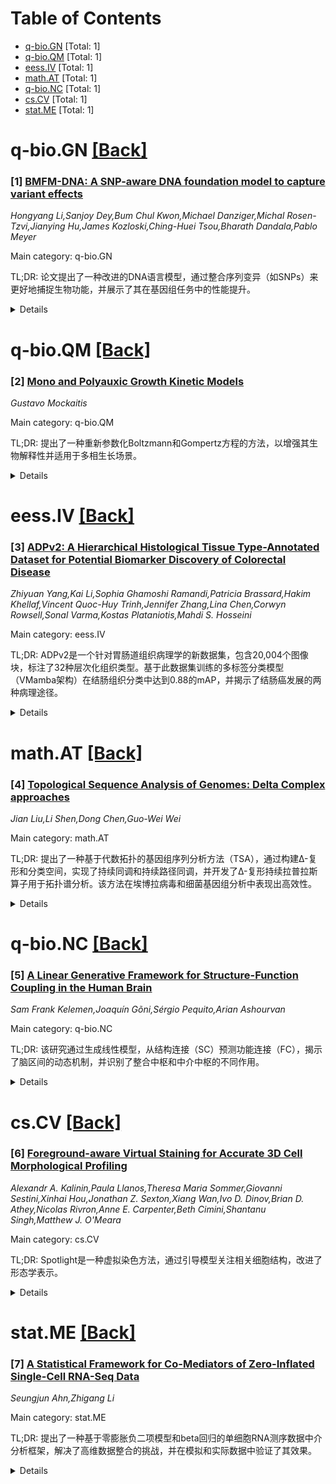<div id=toc></div>

# Table of Contents

- [q-bio.GN](#q-bio.GN) [Total: 1]
- [q-bio.QM](#q-bio.QM) [Total: 1]
- [eess.IV](#eess.IV) [Total: 1]
- [math.AT](#math.AT) [Total: 1]
- [q-bio.NC](#q-bio.NC) [Total: 1]
- [cs.CV](#cs.CV) [Total: 1]
- [stat.ME](#stat.ME) [Total: 1]


<div id='q-bio.GN'></div>

# q-bio.GN [[Back]](#toc)

### [1] [BMFM-DNA: A SNP-aware DNA foundation model to capture variant effects](https://arxiv.org/abs/2507.05265)
*Hongyang Li,Sanjoy Dey,Bum Chul Kwon,Michael Danziger,Michal Rosen-Tzvi,Jianying Hu,James Kozloski,Ching-Huei Tsou,Bharath Dandala,Pablo Meyer*

Main category: q-bio.GN

TL;DR: 论文提出了一种改进的DNA语言模型，通过整合序列变异（如SNPs）来更好地捕捉生物功能，并展示了其在基因组任务中的性能提升。


<details>
  <summary>Details</summary>
Motivation: 现有的DNA语言模型（如DNABERT、GENA-LM）在基因组任务中表现良好，但未能有效编码序列变异对生物功能的影响。

Method: 使用ModernBERT预训练两种生物医学基础模型（BMFM-DNA-REF和BMFM-DNA-SNP），分别基于参考基因组和序列变异的表示方案。

Result: 整合序列变异的模型在所有微调任务中均表现更优，尤其是在启动子检测任务中的SNP插补策略上。

Conclusion: 未来的评估需要更全面的基准测试，作者已开源模型和代码以促进社区贡献。

Abstract: Large language models (LLMs) trained on text demonstrated remarkable results
on natural language processing (NLP) tasks. These models have been adapted to
decipher the language of DNA, where sequences of nucleotides act as "words"
that encode genomic functions. However, the genome differs fundamentally from
natural language, as it lacks clearly defined words or a consistent grammar.
Although DNA language models (DNALMs) such as DNABERT, GENA-LM have achieved
high level of performance on genome-related biological tasks, these models do
not encode biological functions in the presence of sequence variations. To
address this problem, we pre-train foundation models that effectively integrate
sequence variations, in particular Single Nucleotide Polymorphisms (SNPs), as
they underlie important biological functions. Specifically, we use ModernBERT
to pre-train two different Biomedical Foundation Models (BMFM), namely,
BMFM-DNA-REF in which the model is trained with sequences of varying lengths
along with their reverse complements derived from the reference genome and
BMFM-DNA-SNP in which the model is trained with sequences created using a novel
representation scheme that encodes sequence variations. Our findings indicate
that integrating sequence variations into DNALMs helps capture the biological
functions as seen in improvements on all fine-tuning tasks. To explore the
model's practical utility, we experimented with various strategies for SNP
imputation on promoter detection task introduced in DNABERT-2. However, we
acknowledge that the current benchmarks are limited in their ability to fully
evaluate these models. To enable more comprehensive assessment in the future
and encourage community contributions, we release our models through
HuggingFace and the code to reproduce the results at
https://github.com/BiomedSciAI/biomed-multi-omic

</details>


<div id='q-bio.QM'></div>

# q-bio.QM [[Back]](#toc)

### [2] [Mono and Polyauxic Growth Kinetic Models](https://arxiv.org/abs/2507.05960)
*Gustavo Mockaitis*

Main category: q-bio.QM

TL;DR: 提出了一种重新参数化Boltzmann和Gompertz方程的方法，以增强其生物解释性并适用于多相生长场景。


<details>
  <summary>Details</summary>
Motivation: 经典单相生长模型缺乏生物解释性或无法捕捉复杂多相生长模式，限制了其在混合底物或微生物群落系统中的应用。

Method: 通过加权S型函数总和建模多相生长，结合Lorentzian损失函数、全局-局部优化策略（粒子群优化和Nelder-Mead）及ROUT方法排除异常值。

Result: 实现了复杂生长数据中动力学参数的可靠、可重复和可解释提取。

Conclusion: 该方法为生物技术和环境工程中复杂生长模式的建模提供了通用且实用的解决方案。

Abstract: Accurate modeling of microbial growth curves is essential for understanding
and optimizing bioprocesses in biotechnology and environmental engineering.
While classical monoauxic models such as Monod, Boltzmann, and Gompertz are
widely used, they often lack biological interpretability or fail to capture the
complex, multiphasic growth patterns observed in systems with mixed substrates
or microbial communities. This paper presents a methodological framework for
reparametrizing the Boltzmann and Gompertz equations, assigning direct
biological significance to each parameter and enabling their application to
both monoauxic and polyauxic (multi-phase) growth scenarios. Polyauxic growth
is modeled as a weighted sum of sigmoidal functions, with constraints for model
identifiability and biological plausibility. Robust parameter estimation is
achieved using a Lorentzian loss function, combined with a global-local
optimization strategy (Particle Swarm Optimization and Nelder-Mead), and
systematic outlier exclusion using the ROUT method. Model parsimony is enforced
via established information criteria. This workflow enables reliable,
reproducible, and interpretable extraction of kinetic parameters from complex
growth data and is broadly applicable to other fields where sigmoidal patterns
are observed.

</details>


<div id='eess.IV'></div>

# eess.IV [[Back]](#toc)

### [3] [ADPv2: A Hierarchical Histological Tissue Type-Annotated Dataset for Potential Biomarker Discovery of Colorectal Disease](https://arxiv.org/abs/2507.05656)
*Zhiyuan Yang,Kai Li,Sophia Ghamoshi Ramandi,Patricia Brassard,Hakim Khellaf,Vincent Quoc-Huy Trinh,Jennifer Zhang,Lina Chen,Corwyn Rowsell,Sonal Varma,Kostas Plataniotis,Mahdi S. Hosseini*

Main category: eess.IV

TL;DR: ADPv2是一个针对胃肠道组织病理学的新数据集，包含20,004个图像块，标注了32种层次化组织类型。基于此数据集训练的多标签分类模型（VMamba架构）在结肠组织分类中达到0.88的mAP，并揭示了结肠癌发展的两种病理途径。


<details>
  <summary>Details</summary>
Motivation: 解决计算病理学中缺乏细粒度标注的公开数据集问题，尤其是针对特定器官疾病的深入研究。

Method: 构建ADPv2数据集，包含健康结肠活检图像的层次化标注；采用VMamba架构进行两阶段训练的多标签分类模型。

Result: 模型在结肠组织分类中达到0.88的mAP，并揭示了结肠癌发展的两种病理途径。

Conclusion: ADPv2数据集支持器官特异性深入研究，为生物标志物发现提供了潜力。

Abstract: Computational pathology (CoPath) leverages histopathology images to enhance
diagnostic precision and reproducibility in clinical pathology. However,
publicly available datasets for CoPath that are annotated with extensive
histological tissue type (HTT) taxonomies at a granular level remain scarce due
to the significant expertise and high annotation costs required. Existing
datasets, such as the Atlas of Digital Pathology (ADP), address this by
offering diverse HTT annotations generalized to multiple organs, but limit the
capability for in-depth studies on specific organ diseases. Building upon this
foundation, we introduce ADPv2, a novel dataset focused on gastrointestinal
histopathology. Our dataset comprises 20,004 image patches derived from healthy
colon biopsy slides, annotated according to a hierarchical taxonomy of 32
distinct HTTs of 3 levels. Furthermore, we train a multilabel representation
learning model following a two-stage training procedure on our ADPv2 dataset.
We leverage the VMamba architecture and achieving a mean average precision
(mAP) of 0.88 in multilabel classification of colon HTTs. Finally, we show that
our dataset is capable of an organ-specific in-depth study for potential
biomarker discovery by analyzing the model's prediction behavior on tissues
affected by different colon diseases, which reveals statistical patterns that
confirm the two pathological pathways of colon cancer development. Our dataset
is publicly available here: Part 1 at https://zenodo.org/records/15307021, Part
2 at https://zenodo.org/records/15312384 and Part 3 at
https://zenodo.org/records/15312792

</details>


<div id='math.AT'></div>

# math.AT [[Back]](#toc)

### [4] [Topological Sequence Analysis of Genomes: Delta Complex approaches](https://arxiv.org/abs/2507.05452)
*Jian Liu,Li Shen,Dong Chen,Guo-Wei Wei*

Main category: math.AT

TL;DR: 提出了一种基于代数拓扑的基因组序列分析方法（TSA），通过构建Δ-复形和分类空间，实现了持续同调和持续路径同调，并开发了Δ-复形持续拉普拉斯算子用于拓扑谱分析。该方法在埃博拉病毒和细菌基因组分析中表现出高效性。


<details>
  <summary>Details</summary>
Motivation: 代数拓扑在点云数据分析中广泛应用，但在基因组序列分析中仍较少见。本文旨在填补这一空白，开发高效的拓扑序列分析方法。

Method: 构建Δ-复形和分类空间，实现持续同调和持续路径同调，并开发Δ-复形持续拉普拉斯算子进行拓扑谱分析。

Result: 在埃博拉病毒和细菌基因组分析中验证了方法的有效性，比之前的k-mer拓扑模型更高效。

Conclusion: TSA方法高效且具有潜力，可扩展至其他耗时序列数据分析领域，如语言学、文学、音乐等。

Abstract: Algebraic topology has been widely applied to point cloud data to capture
geometric shapes and topological structures. However, its application to genome
sequence analysis remains rare. In this work, we propose topological sequence
analysis (TSA) techniques by constructing $\Delta$-complexes and classifying
spaces, leading to persistent homology, and persistent path homology on genome
sequences. We also develop $\Delta$-complex-based persistent Laplacians to
facilitate the topological spectral analysis of genome sequences. Finally, we
demonstrate the utility of the proposed TSA approaches in phylogenetic analysis
using Ebola virus sequences and whole bacterial genomes. The present TSA
methods are more efficient than earlier TSA model, k-mer topology, and thus
have a potential to be applied to other time-consuming sequential data
analyses, such as those in linguistics, literature, music, media, and social
contexts.

</details>


<div id='q-bio.NC'></div>

# q-bio.NC [[Back]](#toc)

### [5] [A Linear Generative Framework for Structure-Function Coupling in the Human Brain](https://arxiv.org/abs/2507.06136)
*Sam Frank Kelemen,Joaquín Gõni,Sérgio Pequito,Arian Ashourvan*

Main category: q-bio.NC

TL;DR: 该研究通过生成线性模型，从结构连接（SC）预测功能连接（FC），揭示了脑区间的动态机制，并识别了整合中枢和中介中枢的不同作用。


<details>
  <summary>Details</summary>
Motivation: 探索脑结构连接如何塑造功能连接，揭示其复杂机制，为理解病理或手术对脑功能的影响提供基础。

Method: 使用生成线性模型，基于扩散加权成像（DWI）的结构连接数据预测静息态功能磁共振成像（fMRI）的功能连接，并通过拓扑零模型验证。

Result: 识别了整合中枢和中介中枢两类脑区，前者促进同步，后者协调竞争动态；虚拟损伤实验展示了不同脑系统对全局功能组织的贡献。

Conclusion: 该框架揭示了结构连接驱动功能动态的机制，为预测病理或手术对脑功能的影响提供了工具。

Abstract: Brain function emerges from coordinated activity across anatomically
connected regions, where structural connectivity (SC) -- the network of white
matter pathways - provides the physical substrate for functional connectivity
(FC) -- the correlated neural activity between brain areas. While these
structural and functional networks exhibit substantial overlap, their
relationship involves complex, indirect mechanisms, including the dynamic
interplay of direct and indirect pathways, recurrent network interactions, and
neuromodulatory influences. To systematically untangle how structural
architecture shapes functional patterns, this work aims to establish a set of
rules that decode how direct and indirect structural connections and motifs
give rise to FC between brain regions. Specifically, using a generative linear
model, we derive explicit rules that predict an individual's resting-state fMRI
FC from diffusion-weighted imaging (DWI)-derived SC, validated against
topological null models. Examining the rules reveals distinct classes of brain
regions, with integrator hubs acting as structural linchpins promoting
synchronization and mediator hubs serving as structural fulcrums orchestrating
competing dynamics. Through virtual lesion experiments, we demonstrate how
different cortical and subcortical systems distinctively contribute to global
functional organization. Together, this framework disentangles the mechanisms
by which structural architecture drives functional dynamics, enabling the
prediction of how pathological or surgical disruptions to brain connectivity
cascade through functional networks, potentially leading to cognitive and
behavioral impairments.

</details>


<div id='cs.CV'></div>

# cs.CV [[Back]](#toc)

### [6] [Foreground-aware Virtual Staining for Accurate 3D Cell Morphological Profiling](https://arxiv.org/abs/2507.05383)
*Alexandr A. Kalinin,Paula Llanos,Theresa Maria Sommer,Giovanni Sestini,Xinhai Hou,Jonathan Z. Sexton,Xiang Wan,Ivo D. Dinov,Brian D. Athey,Nicolas Rivron,Anne E. Carpenter,Beth Cimini,Shantanu Singh,Matthew J. O'Meara*

Main category: cs.CV

TL;DR: Spotlight是一种虚拟染色方法，通过引导模型关注相关细胞结构，改进了形态学表示。


<details>
  <summary>Details</summary>
Motivation: 现有虚拟染色方法在训练时对所有像素平等处理，导致背景噪声和伪影被复制，而非聚焦于生物学意义信号。

Method: Spotlight利用基于直方图的前景估计来掩蔽像素级损失，并通过软阈值预测计算Dice损失以实现形状感知学习。

Result: 在3D基准数据集上，Spotlight在保持像素级精度的同时改进了形态学表示，更适合下游任务。

Conclusion: Spotlight提供了一种简单而强大的虚拟染色方法，优化了生物学信号的提取。

Abstract: Microscopy enables direct observation of cellular morphology in 3D, with
transmitted-light methods offering low-cost, minimally invasive imaging and
fluorescence microscopy providing specificity and contrast. Virtual staining
combines these strengths by using machine learning to predict fluorescence
images from label-free inputs. However, training of existing methods typically
relies on loss functions that treat all pixels equally, thus reproducing
background noise and artifacts instead of focusing on biologically meaningful
signals. We introduce Spotlight, a simple yet powerful virtual staining
approach that guides the model to focus on relevant cellular structures.
Spotlight uses histogram-based foreground estimation to mask pixel-wise loss
and to calculate a Dice loss on soft-thresholded predictions for shape-aware
learning. Applied to a 3D benchmark dataset, Spotlight improves morphological
representation while preserving pixel-level accuracy, resulting in virtual
stains better suited for downstream tasks such as segmentation and profiling.

</details>


<div id='stat.ME'></div>

# stat.ME [[Back]](#toc)

### [7] [A Statistical Framework for Co-Mediators of Zero-Inflated Single-Cell RNA-Seq Data](https://arxiv.org/abs/2507.06113)
*Seungjun Ahn,Zhigang Li*

Main category: stat.ME

TL;DR: 提出了一种基于零膨胀负二项模型和beta回归的单细胞RNA测序数据中介分析框架，解决了高维数据整合的挑战，并在模拟和实际数据中验证了其效果。


<details>
  <summary>Details</summary>
Motivation: 单细胞RNA测序数据的高维性和零膨胀特性使得传统中介分析方法难以适用，需要新的统计框架来解决这一问题。

Method: 结合零膨胀负二项模型和beta回归，从细胞水平数据中提取中介变量，进行因果路径分析。

Result: 模拟研究表明该方法提高了统计功效并控制了错误发现率；实际数据分析揭示了与疾病机制相关的生物学意义。

Conclusion: 该框架为单细胞数据的中介分析提供了有效工具，有助于深入理解疾病机制。

Abstract: Single-cell RNA sequencing (scRNA-seq) has revolutionized the study of
cellular heterogeneity, enabling detailed molecular profiling at the individual
cell level. However, integrating high-dimensional single-cell data into causal
mediation analysis remains challenging due to zero inflation and complex
mediator structures. We propose a novel mediation framework leveraging
zero-inflated negative binomial models to characterize cell-level mediator
distributions and beta regression for zero-inflation proportions. Subject-level
mediators are aggregated from cell-level data to perform mediation analysis
assessing causal pathways linking gene expression to clinical outcomes.
Extensive simulation studies demonstrate improved power and controlled false
discovery rates. We further illustrate the utility of this approach through
application to ROSMAP single-cell transcriptomic data, uncovering biologically
meaningful mediation effects that enhance understanding of disease mechanisms.

</details>
